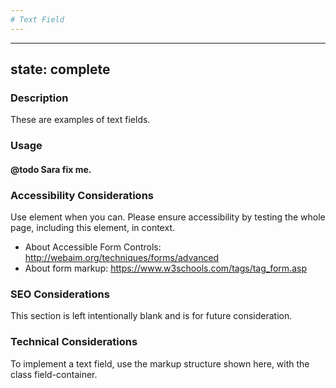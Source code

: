 ```yaml
---
# Text Field
---
```


---
state: complete
---

### Description
These are examples of text fields.

### Usage
#### @todo Sara fix me.

### Accessibility Considerations
Use <label> element when you can. Please ensure accessibility by testing the whole page, including this element, in context.

* About Accessible Form Controls: http://webaim.org/techniques/forms/advanced
* About form markup: https://www.w3schools.com/tags/tag_form.asp


### SEO Considerations
This section is left intentionally blank and is for future consideration.

### Technical Considerations
To implement a text field, use the markup structure shown here, with the class field-container.
